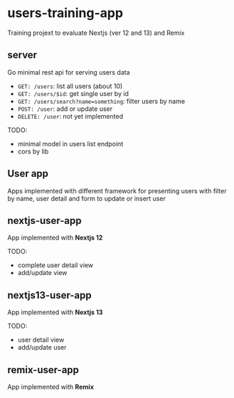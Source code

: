 # users-training-app

Training projext to evaluate Nextjs (ver 12 and 13) and Remix

## server
Go minimal rest api for serving users data
- `GET: /users`: list all users (about 10)
- `GET: /users/$id`: get single user by id
- `GET: /users/search?name=something`: filter users by name
- `POST: /user`: add or update user
- `DELETE: /user`: not yet implemented

TODO: 
- minimal model in users list endpoint
- cors by lib


## User app
Apps implemented with different framework for presenting users with filter by name, user detail and form to update or insert user

## nextjs-user-app
App implemented with **Nextjs 12**

TODO:
- complete user detail view
- add/update view

## nextjs13-user-app
App implemented with **Nextjs 13**

TODO:
- user detail view
- add/update user

## remix-user-app
 App implemented with **Remix**
